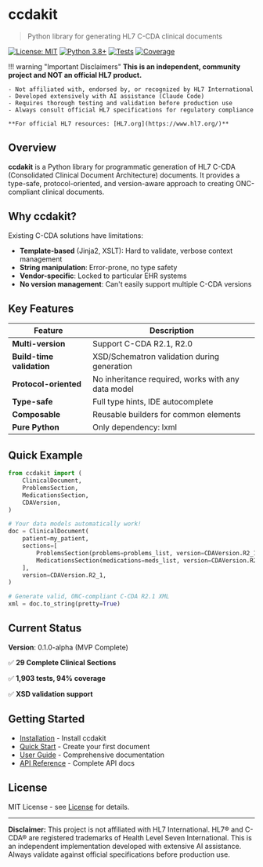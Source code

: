 # ccdakit

> Python library for generating HL7 C-CDA clinical documents

[![License: MIT](https://img.shields.io/badge/License-MIT-yellow.svg)](https://opensource.org/licenses/MIT)
[![Python 3.8+](https://img.shields.io/badge/python-3.8+-blue.svg)](https://www.python.org/downloads/)
[![Tests](https://img.shields.io/badge/tests-1903%20passing-success)](https://github.com/Itisfilipe/ccdakit)
[![Coverage](https://img.shields.io/badge/coverage-94%25-success)](https://github.com/Itisfilipe/ccdakit)

!!! warning "Important Disclaimers"
    **This is an independent, community project and NOT an official HL7 product.**

    - Not affiliated with, endorsed by, or recognized by HL7 International
    - Developed extensively with AI assistance (Claude Code)
    - Requires thorough testing and validation before production use
    - Always consult official HL7 specifications for regulatory compliance

    **For official HL7 resources: [HL7.org](https://www.hl7.org/)**

## Overview

**ccdakit** is a Python library for programmatic generation of HL7 C-CDA (Consolidated Clinical Document Architecture) documents. It provides a type-safe, protocol-oriented, and version-aware approach to creating ONC-compliant clinical documents.

## Why ccdakit?

Existing C-CDA solutions have limitations:

- **Template-based** (Jinja2, XSLT): Hard to validate, verbose context management
- **String manipulation**: Error-prone, no type safety
- **Vendor-specific**: Locked to particular EHR systems
- **No version management**: Can't easily support multiple C-CDA versions

## Key Features

| Feature | Description |
|---------|-------------|
| **Multi-version** | Support C-CDA R2.1, R2.0 |
| **Build-time validation** | XSD/Schematron validation during generation |
| **Protocol-oriented** | No inheritance required, works with any data model |
| **Type-safe** | Full type hints, IDE autocomplete |
| **Composable** | Reusable builders for common elements |
| **Pure Python** | Only dependency: lxml |

## Quick Example

```python
from ccdakit import (
    ClinicalDocument,
    ProblemsSection,
    MedicationsSection,
    CDAVersion,
)

# Your data models automatically work!
doc = ClinicalDocument(
    patient=my_patient,
    sections=[
        ProblemsSection(problems=problems_list, version=CDAVersion.R2_1),
        MedicationsSection(medications=meds_list, version=CDAVersion.R2_1),
    ],
    version=CDAVersion.R2_1,
)

# Generate valid, ONC-compliant C-CDA R2.1 XML
xml = doc.to_string(pretty=True)
```

## Current Status

**Version**: 0.1.0-alpha (MVP Complete)

✅ **29 Complete Clinical Sections**

✅ **1,903 tests, 94% coverage**

✅ **XSD validation support**

## Getting Started

- [Installation](getting-started/installation.md) - Install ccdakit
- [Quick Start](getting-started/quickstart.md) - Create your first document
- [User Guide](guides/overview.md) - Comprehensive documentation
- [API Reference](api/core.md) - Complete API docs

## License

MIT License - see [License](about/license.md) for details.

---

**Disclaimer:** This project is not affiliated with HL7 International. HL7® and C-CDA® are registered trademarks of Health Level Seven International. This is an independent implementation developed with extensive AI assistance. Always validate against official specifications before production use.

